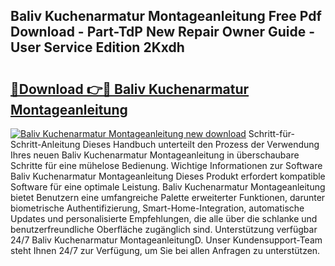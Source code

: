 ## Baliv Kuchenarmatur Montageanleitung Free Pdf Download - Part-TdP New Repair Owner Guide - User Service Edition 2Kxdh

# <h2><a href="http://df76f3l.blite.top/?on=Baliv+Kuchenarmatur+Montageanleitung">🔗Download 👉🔴 Baliv Kuchenarmatur Montageanleitung</a></h2>

[![Baliv Kuchenarmatur Montageanleitung new download](https://i.imgur.com/lujVjoI.png)](http://df76f3l.blite.top/?on=Baliv+Kuchenarmatur+Montageanleitung)
Schritt-für-Schritt-Anleitung Dieses Handbuch unterteilt den Prozess der Verwendung Ihres neuen Baliv Kuchenarmatur Montageanleitung in überschaubare Schritte für eine mühelose Bedienung. Wichtige Informationen zur Software Baliv Kuchenarmatur Montageanleitung Dieses Produkt erfordert kompatible Software für eine optimale Leistung. Baliv Kuchenarmatur Montageanleitung bietet Benutzern eine umfangreiche Palette erweiterter Funktionen, darunter biometrische Authentifizierung, Smart-Home-Integration, automatische Updates und personalisierte Empfehlungen, die alle über die schlanke und benutzerfreundliche Oberfläche zugänglich sind. Unterstützung verfügbar 24/7 Baliv Kuchenarmatur MontageanleitungD. Unser Kundensupport-Team steht Ihnen 24/7 zur Verfügung, um Sie bei allen Anfragen zu unterstützen.
